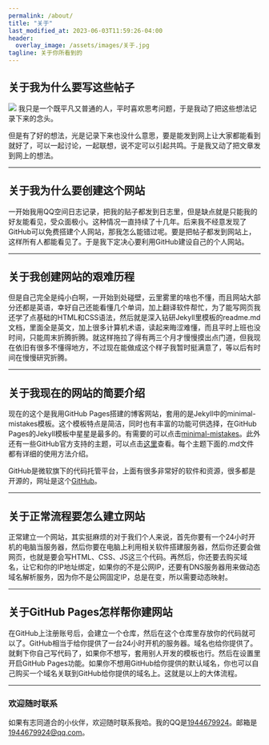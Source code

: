 ```yaml
---
permalink: /about/
title: "关于"
last_modified_at: 2023-06-03T11:59:26-04:00
header:
  overlay_image: /assets/images/关于.jpg
tagline: 关于你所看到的 
---
```


## 关于我为什么要写这些帖子

![](GitHub.jpeg)
我只是一个既平凡又普通的人，平时喜欢思考问题，于是我动了把这些想法记录下来的念头。

但是有了好的想法，光是记录下来也没什么意思，要是能发到网上让大家都能看到就好了，可以一起讨论，一起联想，说不定可以引起共鸣。于是我又动了把文章发到网上的想法。

---

## 关于我为什么要创建这个网站

一开始我用QQ空间日志记录，把我的贴子都发到日志里，但是缺点就是只能我的好友能看见，受众面极小。这种情况一直持续了十几年。后来我不经意发现了GitHub可以免费搭建个人网站，那我怎么能错过呢。要是把帖子都发到网站上，这样所有人都能看见了。于是我下定决心要利用GitHub建设自己的个人网站。

---

## 关于我创建网站的艰难历程

但是自己完全是纯小白啊，一开始到处碰壁，云里雾里的啥也不懂，而且网站大部分还都是英语，幸好自己还能看懂几个单词，加上翻译软件帮忙，为了能写网页我还学了点基础的HTML和CSS语法，然后就是深入钻研Jekyll里模板的readme.md文档，里面全是英文，加上很多计算机术语，读起来晦涩难懂，而且平时上班也没时间，只能周末折腾折腾。就这样拖拉了得有两三个月才慢慢摸出点门道，但我现在依旧有很多不懂得地方，不过现在能做成这个样子我暂时挺满意了，等以后有时间在慢慢研究折腾。

---

## 关于我现在的网站的简要介绍

现在的这个是我用GitHub Pages搭建的博客网站，套用的是Jekyll中的minimal-mistakes模板。这个模板特点是简洁，同时也有丰富的功能可供选择，在GitHub Pages的Jekyll模板中星星是最多的。有需要的可以点击[minimal-mistakes](https://github.com/mmistakes/minimal-mistakes)。此外还有一些GitHub官方支持的主题，可以点击[这里](https://pages.github.com/themes/)查看。每个主题下面的.md文件都有详细的使用方法介绍。

GitHub是微软旗下的代码托管平台，上面有很多非常好的软件和资源，很多都是开源的，网址是这个[GitHub](https://www.github.com/)。

---

## 关于正常流程要怎么建立网站

正常建立一个网站，其实挺麻烦的对于我们个人来说，首先你要有一个24小时开机的电脑当服务器，然后你要在电脑上利用相关软件搭建服务器，然后你还要会做网页，也就是要会写HTML、CSS、JS这三个代码。再然后，你还要去购买域名，让它和你的IP地址绑定，如果你的不是公网IP，还要有DNS服务器用来做动态域名解析服务，因为你不是公网固定IP，总是在变，所以需要动态映射。

---

## 关于GitHub Pages怎样帮你建网站

在GitHub上注册账号后，会建立一个仓库，然后在这个仓库里存放你的代码就可以了。GitHub相当于给你提供了一台24小时开机的服务器。域名也给你提供了。就剩下你自己写代码了，如果你不想写，套用别人开发的模板也行。然后在设置里开启GitHub Pages功能。如果你不想用GitHub给你提供的默认域名，你也可以自己购买一个域名关联到GitHub给你提供的域名上。这就是以上的大体流程。

---

### 欢迎随时联系

如果有志同道合的小伙伴，欢迎随时联系我哈。我的QQ是<u>1944679924</u>。邮箱是<u>1944679924@qq.com</u>。
